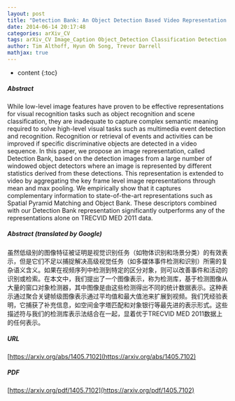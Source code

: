 ```yaml
---
layout: post
title: "Detection Bank: An Object Detection Based Video Representation for Multimedia Event Recognition"
date: 2014-06-14 20:17:48
categories: arXiv_CV
tags: arXiv_CV Image_Caption Object_Detection Classification Detection Recognition
author: Tim Althoff, Hyun Oh Song, Trevor Darrell
mathjax: true
---
```


* content
{:toc}

##### Abstract
While low-level image features have proven to be effective representations for visual recognition tasks such as object recognition and scene classification, they are inadequate to capture complex semantic meaning required to solve high-level visual tasks such as multimedia event detection and recognition. Recognition or retrieval of events and activities can be improved if specific discriminative objects are detected in a video sequence. In this paper, we propose an image representation, called Detection Bank, based on the detection images from a large number of windowed object detectors where an image is represented by different statistics derived from these detections. This representation is extended to video by aggregating the key frame level image representations through mean and max pooling. We empirically show that it captures complementary information to state-of-the-art representations such as Spatial Pyramid Matching and Object Bank. These descriptors combined with our Detection Bank representation significantly outperforms any of the representations alone on TRECVID MED 2011 data.

##### Abstract (translated by Google)
虽然低级别的图像特征被证明是视觉识别任务（如物体识别和场景分类）的有效表示，但是它们不足以捕捉解决高级视觉任务（如多媒体事件检测和识别）所需的复杂语义含义。如果在视频序列中检测到特定的区分对象，则可以改善事件和活动的识别或检索。在本文中，我们提出了一个图像表示，称为检测库，基于检测图像从大量的窗口对象检测器，其中图像是由这些检测得出不同的统计数据表示。这种表示通过聚合关键帧级图像表示通过平均值和最大值池来扩展到视频。我们凭经验表明，它捕获了补充信息，如空间金字塔匹配和对象银行等最先进的表示形式。这些描述符与我们的检测库表示法结合在一起，显着优于TRECVID MED 2011数据上的任何表示。

##### URL
[https://arxiv.org/abs/1405.7102](https://arxiv.org/abs/1405.7102)

##### PDF
[https://arxiv.org/pdf/1405.7102](https://arxiv.org/pdf/1405.7102)


